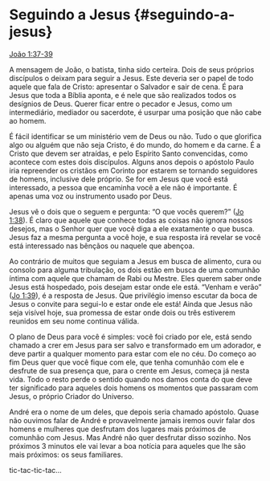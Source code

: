 # Seguindo a Jesus {#seguindo-a-jesus}

[João 1:37-39](http://bibliaonline.com.br/acf/jo/1/37-39)

A mensagem de João, o batista, tinha sido certeira. Dois de seus próprios discípulos o deixam para seguir a Jesus. Este deveria ser o papel de todo aquele que fala de Cristo: apresentar o Salvador e sair de cena. É para Jesus que toda a Bíblia aponta, e é nele que são realizados todos os desígnios de Deus. Querer ficar entre o pecador e Jesus, como um intermediário, mediador ou sacerdote, é usurpar uma posição que não cabe ao homem.

É fácil identificar se um ministério vem de Deus ou não. Tudo o que glorifica algo ou alguém que não seja Cristo, é do mundo, do homem e da carne. É a Cristo que devem ser atraídas, e pelo Espírito Santo convencidas, como acontece com estes dois discípulos. Alguns anos depois o apóstolo Paulo iria repreender os cristãos em Corinto por estarem se tornando seguidores de homens, inclusive dele próprio. Se for em Jesus que você está interessado, a pessoa que encaminha você a ele não é importante. É apenas uma voz ou instrumento usado por Deus.

Jesus vê o dois que o seguem e pergunta: “O que vocês querem?” ([Jo 1:38](http://bibliaonline.com.br/acf/jo/1/38)). É claro que aquele que conhece todas as coisas não ignora nossos desejos, mas o Senhor quer que você diga a ele exatamente o que busca. Jesus faz a mesma pergunta a você hoje, e sua resposta irá revelar se você está interessado nas bênçãos ou naquele que abençoa.

Ao contrário de muitos que seguiam a Jesus em busca de alimento, cura ou consolo para alguma tribulação, os dois estão em busca de uma comunhão íntima com aquele que chamam de Rabi ou Mestre. Eles querem saber onde Jesus está hospedado, pois desejam estar onde ele está. “Venham e verão” ([Jo 1:39](http://bibliaonline.com.br/acf/jo/1/39)), é a resposta de Jesus. Que privilégio imenso escutar da boca de Jesus o convite para segui-lo e estar onde ele está! Ainda que Jesus não seja visível hoje, sua promessa de estar onde dois ou três estiverem reunidos em seu nome continua válida.

O plano de Deus para você é simples: você foi criado por ele, está sendo chamado a crer em Jesus para ser salvo e transformado em um adorador, e deve partir a qualquer momento para estar com ele no céu. Do começo ao fim Deus quer que você fique com ele, que tenha comunhão com ele e desfrute de sua presença que, para o crente em Jesus, começa já nesta vida. Todo o resto perde o sentido quando nos damos conta do que deve ter significado para aqueles dois homens os momentos que passaram com Jesus, o próprio Criador do Universo.

André era o nome de um deles, que depois seria chamado apóstolo. Quase não ouvimos falar de André e provavelmente jamais iremos ouvir falar dos homens e mulheres que desfrutam dos lugares mais próximos de comunhão com Jesus. Mas André não quer desfrutar disso sozinho. Nos próximos 3 minutos ele vai levar a boa notícia para aqueles que lhe são mais próximos: os seus familiares.

tic-tac-tic-tac...